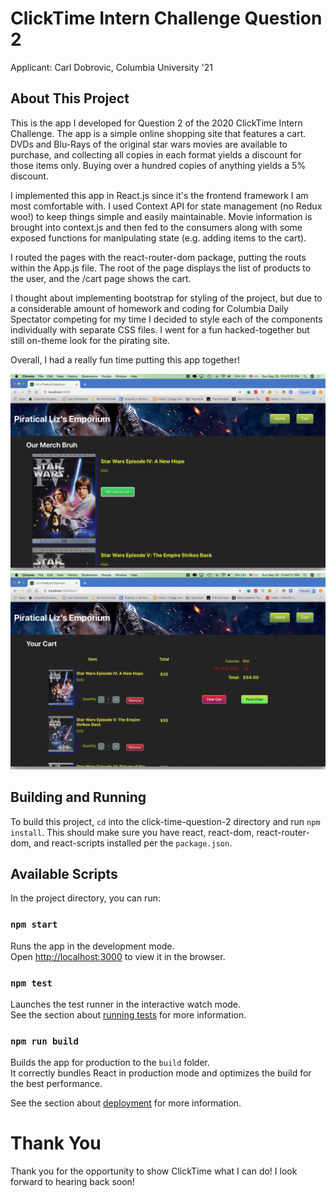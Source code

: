 # ClickTime Intern Challenge Question 2

Applicant: Carl Dobrovic, Columbia University '21

## About This Project

This is the app I developed for Question 2 of the 2020
ClickTime Intern Challenge. The app is a simple online
shopping site that features a cart. DVDs and Blu-Rays
of the original star wars movies are available to purchase,
and collecting all copies in each format yields a discount
for those items only. Buying over a hundred copies of anything
yields a 5% discount. 

I implemented this app in React.js since it's the frontend
framework I am most comfortable with. I used Context API for
state management (no Redux woo!) to keep things simple
and easily maintainable. Movie information is brought
into context.js and then fed to the consumers along with
some exposed functions for manipulating state (e.g. 
adding items to the cart).

I routed the pages with the react-router-dom package, putting
the routs within the App.js file. The root of the page displays
the list of products to the user, and the /cart page shows
the cart. 

I thought about implementing bootstrap for styling of the project,
but due to a considerable amount of homework and coding for Columbia
Daily Spectator competing for my time I decided to style each of the
components individually with separate CSS files. I went for a fun
hacked-together but still on-theme look for the pirating site. 

Overall, I had a really fun time putting this app together!

![Screenshot_1](screen-1.png)
![Screenshot_2](screen-2.png)


## Building and Running

To build this project, `cd` into the click-time-question-2 directory and run `npm install`.
This should make sure you have react, react-dom, react-router-dom, and react-scripts installed
per the `package.json`.

## Available Scripts

In the project directory, you can run:

### `npm start`

Runs the app in the development mode.<br>
Open [http://localhost:3000](http://localhost:3000) to view it in the browser.

### `npm test`

Launches the test runner in the interactive watch mode.<br>
See the section about [running tests](https://facebook.github.io/create-react-app/docs/running-tests) for more information.

### `npm run build`

Builds the app for production to the `build` folder.<br>
It correctly bundles React in production mode and optimizes the build for the best performance.

See the section about [deployment](https://facebook.github.io/create-react-app/docs/deployment) for more information.

# Thank You

Thank you for the opportunity to show ClickTime
what I can do! I look forward to hearing back soon!

